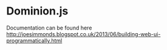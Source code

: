 Dominion.js
===========


Documentation can be found here http://joesimmonds.blogspot.co.uk/2013/06/building-web-ui-programmatically.html
